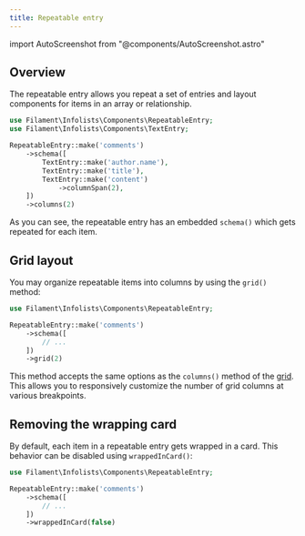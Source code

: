 ```yaml
---
title: Repeatable entry
---
```

import AutoScreenshot from "@components/AutoScreenshot.astro"

## Overview

The repeatable entry allows you repeat a set of entries and layout components for items in an array or relationship.

```php
use Filament\Infolists\Components\RepeatableEntry;
use Filament\Infolists\Components\TextEntry;

RepeatableEntry::make('comments')
    ->schema([
        TextEntry::make('author.name'),
        TextEntry::make('title'),
        TextEntry::make('content')
            ->columnSpan(2),
    ])
    ->columns(2)
```

As you can see, the repeatable entry has an embedded `schema()` which gets repeated for each item.

<AutoScreenshot name="infolists/entries/repeatable/simple" alt="Repeatable entry" version="3.x" />

## Grid layout

You may organize repeatable items into columns by using the `grid()` method:

```php
use Filament\Infolists\Components\RepeatableEntry;

RepeatableEntry::make('comments')
    ->schema([
        // ...
    ])
    ->grid(2)
```

This method accepts the same options as the `columns()` method of the [grid](../layout/grid). This allows you to responsively customize the number of grid columns at various breakpoints.

<AutoScreenshot name="infolists/entries/repeatable/grid" alt="Repeatable entry in grid layout" version="3.x" />

## Removing the wrapping card

By default, each item in a repeatable entry gets wrapped in a card. This behavior can be disabled using `wrappedInCard()`:

```php
use Filament\Infolists\Components\RepeatableEntry;

RepeatableEntry::make('comments')
    ->schema([
        // ...
    ])
    ->wrappedInCard(false)
```
